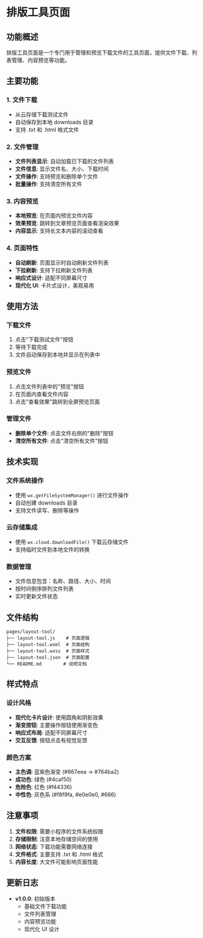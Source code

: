 # 排版工具页面

## 功能概述

排版工具页面是一个专门用于管理和预览下载文件的工具页面，提供文件下载、列表管理、内容预览等功能。

## 主要功能

### 1. 文件下载

- 从云存储下载测试文件
- 自动保存到本地 downloads 目录
- 支持 .txt 和 .html 格式文件

### 2. 文件管理

- **文件列表显示**: 自动加载已下载的文件列表
- **文件信息**: 显示文件名、大小、下载时间
- **文件操作**: 支持预览和删除单个文件
- **批量操作**: 支持清空所有文件

### 3. 内容预览

- **本地预览**: 在页面内预览文件内容
- **效果预览**: 跳转到文章预览页面查看渲染效果
- **内容显示**: 支持长文本内容的滚动查看

### 4. 页面特性

- **自动刷新**: 页面显示时自动刷新文件列表
- **下拉刷新**: 支持下拉刷新文件列表
- **响应式设计**: 适配不同屏幕尺寸
- **现代化 UI**: 卡片式设计，美观易用

## 使用方法

### 下载文件

1. 点击"下载测试文件"按钮
2. 等待下载完成
3. 文件自动保存到本地并显示在列表中

### 预览文件

1. 点击文件列表中的"预览"按钮
2. 在页面内查看文件内容
3. 点击"查看效果"跳转到全屏预览页面

### 管理文件

- **删除单个文件**: 点击文件右侧的"删除"按钮
- **清空所有文件**: 点击"清空所有文件"按钮

## 技术实现

### 文件系统操作

- 使用 `wx.getFileSystemManager()` 进行文件操作
- 自动创建 downloads 目录
- 支持文件读写、删除等操作

### 云存储集成

- 使用 `wx.cloud.downloadFile()` 下载云存储文件
- 支持临时文件到本地文件的转换

### 数据管理

- 文件信息包含：名称、路径、大小、时间
- 按时间倒序排列文件列表
- 实时更新文件状态

## 文件结构

```
pages/layout-tool/
├── layout-tool.js    # 页面逻辑
├── layout-tool.wxml  # 页面结构
├── layout-tool.wxss  # 页面样式
├── layout-tool.json  # 页面配置
└── README.md        # 说明文档
```

## 样式特点

### 设计风格

- **现代化卡片设计**: 使用圆角和阴影效果
- **渐变按钮**: 主要操作按钮使用渐变色
- **响应式布局**: 适配不同屏幕尺寸
- **交互反馈**: 按钮点击有视觉反馈

### 颜色方案

- **主色调**: 蓝紫色渐变 (#667eea → #764ba2)
- **成功色**: 绿色 (#4caf50)
- **危险色**: 红色 (#f44336)
- **中性色**: 灰色系 (#f8f9fa, #e0e0e0, #666)

## 注意事项

1. **文件权限**: 需要小程序的文件系统权限
2. **存储限制**: 注意本地存储空间的使用
3. **网络状态**: 下载功能需要网络连接
4. **文件格式**: 主要支持 .txt 和 .html 格式
5. **内容长度**: 大文件可能影响页面性能

## 更新日志

- **v1.0.0**: 初始版本
  - 基础文件下载功能
  - 文件列表管理
  - 内容预览功能
  - 现代化 UI 设计
